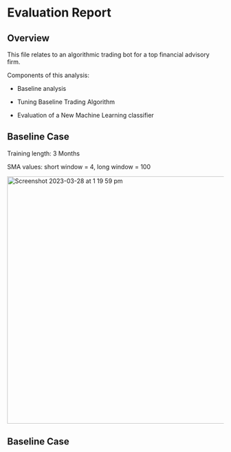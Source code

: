 # Evaluation Report

## Overview

This file relates to an algorithmic trading bot for a top financial advisory firm.

Components of this analysis:

- Baseline analysis

- Tuning Baseline Trading Algorithm

- Evaluation of a New Machine Learning classifier

## Baseline Case

Training length: 3 Months

SMA values: short window = 4, long window = 100

<img width="575" alt="Screenshot 2023-03-28 at 1 19 59 pm" src="https://user-images.githubusercontent.com/119761709/228110406-6a2f5fc3-c28f-4879-b093-6efc600fc3fd.png">

## Baseline Case
